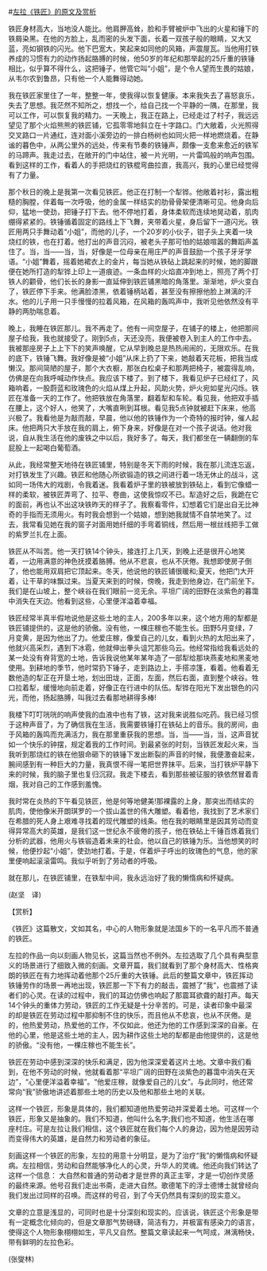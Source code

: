 #[左拉《铁匠》的原文及赏析](https://www.vrrw.net/wx/12127.html)

铁匠身材高大，当地没人能比。他肩胛高耸，脸和手臂被炉中飞出的火星和锤下的铁屑染黑。在他的方脸上，乱而密的头发下面，长着一双孩子般的眼睛，又大又蓝，亮如钢铁的闪光。他下巴宽大，笑起来如同他的风箱，声震屋瓦。当他用打铁养成的习惯有力的动作扬起胳膊的时候，他50岁的年纪和那举起的25斤重的铁锤相比，似乎算不得什么，这把锤子，他管它叫“小姐”，是个令人望而生畏的姑娘，从韦尔农到鲁昂，只有他一个人能舞得动她。

我在铁匠家里住了一年，整整一年，使我得以恢复健康。本来我失去了喜怒哀乐，失去了思想。我茫然不知所之，想找一个，给自己找一个平静的一隅，在那里，我可以工作，可以恢复我的精力。一天晚上，我正在路上，已经走过了村子，我远远望见了那个火焰熊熊的铁匠铺，它孤零零地斜立在十字路口。门大敞着，火光照得交叉路口一片通红，连对面小溪旁边的一排白杨树也如同火把一样地燃烧着。在静谧的暮色中，从两公里外的远处，传来有节奏的铁锤声，颇像一支愈来愈近的铁军的马蹄声。我走过去，在敞开的门中站住，被一片光明，一片雷鸣般的响声包围。看到这样的工作，看着人的手把烧红的铁棍弯曲拉直，我高兴，我的心里已经觉得有了力量。



那个秋日的晚上是我第一次看见铁匠。他正在打制一个犁铧。他敞着衬衫，露出粗糙的胸膛，伴着每一次呼吸，他的金属一样结实的肋骨骨架便清晰可见。他身向后仰，猛地一使劲，把锤子打下去。他不停地打着，身体柔软而连续地晃动着，肌肉绷得紧紧的。铁锤循着固定的路线上下飞舞，夹带着火星，身后留下一道闪光。铁匠用两只手舞动着“小姐”，而他的儿子，一个20岁的小伙子，钳子头上夹着一块烧红的铁，也在打着。他打出的声音沉闷，被老头子那可怕的姑娘喧嚣的舞蹈声盖住了。当，当——当，当，好像是一位母亲在用庄严的声音鼓励一个孩子牙牙学语。“小姐”舞着，摇着她裙衣上的金片，每当她从铁砧上跳起来的时候，她的脚跟便在她所打造的犁铧上印上一道痕迹。一条血样的火焰直冲到地上，照亮了两个打铁人的颧骨，他们长长的身影一直延伸到铁匠铺黑暗的角落里。渐渐地，炉火变白了，铁匠停下手来。他满脸漆黑，依着锤柄站着，甚至没有擦擦他脸上淋漓的汗水。他的儿子用一只手慢慢的拉着风箱，在风箱的轰鸣声中，我听见他依然没有平静的两肋喘息着。

晚上，我睡在铁匠那儿。我不再走了。他有一间空屋子，在铺子的楼上，他把那间屋子给我，我也就接受了。刚到5点，天还没亮，我便被卷入到主人的工作中去。我被那座房子上上下下的笑声唤醒，它从早到晚总是热热闹闹的，无限欢乐。在我的底下，铁锤飞舞。我好像是被“小姐”从床上扔了下来，她敲着天花板，把我当成懒汉。那间简陋的屋子，那个大衣橱，那张白松桌子和那两把椅子，被震得乱响，仿佛是在向我呼喊动作快点。我应该下楼了。到了楼下，我看见炉子已经红了，风箱响着，一股蔚蓝和玫瑰色的火焰从煤上升起，风助火势，炉火宛如星光闪烁。铁匠在准备一天的工作了。他把铁放在角落里，翻着犁和车轮。看见我，他把双手插在腰上，这个好人，他笑了，大嘴直咧到耳根。看见我5点钟就被赶下床来，他高兴极了。我看他是为敲而敲，早晨，他以他的铁锤作为一个奇特的报时钟，催人起床。他把两只大手放在我的肩上，俯下身来，好像是在对一个孩子说话。他对我说，自从我生活在他的废铁之中以后，我好多了。每天，我们都坐在一辆翻倒的车屁股上一起喝白葡萄酒。

从此，我经常整天地待在铁匠铺里，特别是冬天下雨的时候，我在那儿流连忘返，对打铁发生了兴趣。铁匠和他随心所欲锻造的铁之间进行着一场无休止的战斗，这如同一场伟大的戏剧，令我着迷。我看着炉子里的铁被放到铁砧上，看到它像蜡一样的柔软，被铁匠弄弯了、拉平、卷曲，这使我惊叹不已。犁造好之后，我跪在它的面前，再也认不出这块铁昨天的样子了。我察看零件，幻想着它们是出自无比神奇的手指而无须用火。有时我会想到一个姑娘，想到她我就情不自禁地笑了。过去，我常看见她在我的窗子对面用她纤细的手弯着铜线，然后用一根丝线把手工做的紫罗兰扎在上面。

铁匠从不叫苦。他一天打铁14个钟头，接连打上几天，到晚上还是很开心地笑着，一边用满意的神色抚摸着胳膊。他从不悲哀，也从不厌倦。我想即使房子倒了，他也能用双肩把它顶起来。冬天，他说他的铁匠铺很暖和;夏天，他把门大开着，让干草的味飘过来。当夏天来到的时候，傍晚，我走到他身边，在门前坐下。我们是在山坡上，整个峡谷在我们眼前一览无余。平坦广阔的田野在淡紫色的暮霭中消失在天边。他看到这些，心里便洋溢着幸福。

铁匠经常半真半假地说他是这些土地的主人，200多年以来，这个地方用的犁都是铁匠铺提供的，这是他的骄傲。没有他，一棵庄稼也不能生长。田野5月变绿，7月变黄，是因为他出了力。他爱庄稼，像爱自己的儿女，看到火热的太阳出来了，他就兴高采烈，遇到下冰雹，他就伸出拳头诅咒那些乌云。他经常指给我看远处的某一处没有脊背宽的土地，告诉我说他某年某年造了一部犁给那块燕麦地和黑麦地使用。到耕地的季节，他时常扔下锤子，走到路边上，手搭凉篷，看着。他看着无数他造的犁正在开垦土地，划出田垅，正面，左面，然后右面，直到整个峡谷。牲口拉着犁，缓慢地向前走着，好像正在行进中的队伍。犁铧在阳光下发出银色的闪光，而他，扬起胳膊，叫我过去看那地耕得多棒!

我楼下叮叮咣咣的响声使我的血液中也有了铁，这对我来说胜似吃药。我已经习惯于这种声音了，为了确信我在生活，我需要铁锤打在铁砧上的音乐。我的房间，由于风箱的轰鸣而充满活力，我在那里重获我的思想。当，当——当，当，这声音犹如一个快乐的钟摆，规定着我的工作时间。到最紧张的时刻，当铁匠发起火来，当我听到那烧红的铁在他狠命砸下的铁锤下发出断裂的声音的时候，我便激奋起来，腕间感到有一种巨大的力量，我真恨不得一笔把世界抹平。后来，当打铁炉平静下来的时候，我的脑子里也复归沉寂。我走下楼去，看到那些被征服的铁依然冒着青烟，我对自己的工作感到羞愧。

我时常在炎热的下午看见铁匠，他是何等地健美!那裸露的上身，那突出而结实的肌肉，使他像米开朗琪罗的一个拔山盖世的伟大雕塑。看着他，我找到了艺术家们在希腊的死人身上艰难寻找着的现代雕塑的线条。他在我的眼睛里是因其劳动而变得异常高大的英雄，是我们这一世纪永不疲倦的孩子，他在铁砧上千锤百炼着我们分析的武器，他用火与铁锻造着未来的社会。他以自己的铁锤为乐。当他想笑的时候，他便抄起“小姐”，使劲地打着。于是，伴着炉子呼出的玫瑰色的气息，他的家里便响起滚滚雷鸣。我似乎听到了劳动者的呼吸。

就在那儿，在铁匠铺里，在铁犁中间，我永远治好了我的懒惰病和怀疑病。

(赵坚　译)

【赏析】

《铁匠》这篇散文，文如其名，中心的人物形象就是法国乡下的一名平凡而不普通的铁匠。

左拉的作品一向以刻画人物见长，这篇当然也不例外。左拉选取了几个具有典型意义的场景进行了细致入微的刻画。文章开篇，我们就看到了那个身材高大、性格爽朗的铁匠在有力地挥动着他那个25斤重的大铁锤。此后的整篇文章中，铁匠挥动铁锤劳作的场景一再地出现，铁匠那一下下有力的敲击，震撼了“我”，也震撼了读者们的心灵。在读的过程中，我们的耳边仿佛也响起了那震耳欲聋的敲打声。每天14个钟头的重体力劳动，铁匠的工作无疑是十分辛苦的。可是，读者印象中最深的却是铁匠在劳动过程中那抑制不住的快乐，而且他从不悲哀，也从不厌倦。是的，他热爱劳动，热爱他的工作，不仅如此，他还为他的工作感到深深的自豪。在他的心里，他是这些土地的主人，因为耕作这些土地的犁都是由他提供的，这是他的骄傲。“没有他，一棵庄稼也不能生长”。

铁匠在劳动中感到深深的快乐和满足，因为他深深爱着这片土地。文章中我们看到，在他不劳动的时候，他就看着那“平坦广阔的田野在淡紫色的暮霭中消失在天边”，“心里便洋溢着幸福”。“他爱庄稼，就像爱自己的儿女”。与此同时，他还常常向“我”骄傲地讲述着那些土地的历史以及他和那些土地的关联。

这样一个铁匠，形象是具体的，我们都知道他热爱劳动并深爱着土地。可这样一个铁匠，形象又是抽象的。我们不知道，他叫什么名字;我们也不知道，他生活在哪座村庄。可是左拉让我们相信，这个铁匠就在我们每个人的身边，因为他是因劳动而变得伟大的英雄，是自然力和劳动者的象征。

刻画这样一个铁匠的形象，左拉的用意十分明显，是为了治疗“我”的懒惰病和怀疑病。左拉相信，劳动和自然能够净化人的心灵，升华人的灵魂。他还向我们转达了这样一个信息： 大自然和普通的劳动者才是世界的真正主宰，才是一切创作灵感的最终来源。他号召我们走出书斋，走进大自然。歌德笔下的浮士德博士就曾经向我们发出过同样的召唤。而这样的号召，到了今天仍然具有深刻的现实意义。

文章的立意是浅显的，可同时也是十分深刻和现实的。应该说，铁匠这个形象是带有一定概念化倾向的，但是文章那气势磅礴，简洁有力，并极富有感染力的语言，使得这个人物形象栩栩如生，平凡又自然。整篇文章读起来一气呵成，淋漓畅快，带有鲜明的左拉色彩。

(张燮林)

